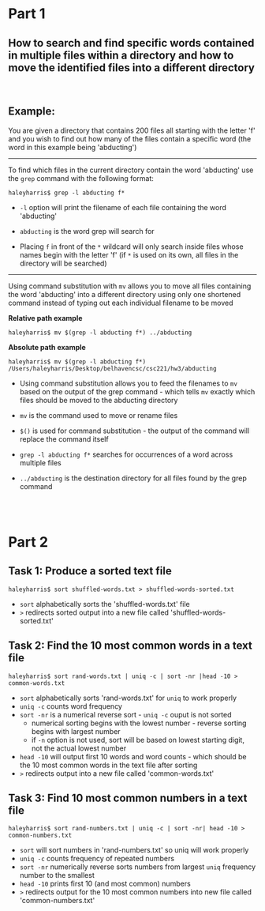 # Part 1

## How to search and find specific words contained in multiple files within a directory and how to move the identified files into a different directory
<br>

## Example:

You are given a directory that contains 200 files all starting with the letter 'f' and you wish to find out how many of the files contain a specific word (the word in this example being 'abducting')

-----------------------------------------------------------------


To find which files in the current directory contain the word 'abducting' use the `grep` command with the following format:

    haleyharris$ grep -l abducting f*

* `-l` option will print the filename of each file containing the word 'abducting'

* `abducting` is the word grep will search for

* Placing `f` in front of the `*` wildcard will only search inside files whose names begin with the letter 'f' (if `*` is used on its own, all files in the directory will be searched)

-----------------------------------------------------------------

Using command substitution with `mv` allows you to move all files containing the word 'abducting' into a different directory using only one shortened command instead of typing out each individual filename to be moved

**Relative path example**

    haleyharris$ mv $(grep -l abducting f*) ../abducting

**Absolute path example**

    haleyharris$ mv $(grep -l abducting f*) /Users/haleyharris/Desktop/belhavencsc/csc221/hw3/abducting


* Using command substitution allows you to feed the filenames to `mv` based on the output of the grep command - which tells `mv` exactly which files should be moved to the abducting directory

* `mv` is the command used to move or rename files
* `$()` is used for command substitution - the output of the command will replace the command itself
* `grep -l abducting f*` searches for occurrences of a word across multiple files
* `../abducting` is the destination directory for all files found by the grep command 
<br>
<br>

# Part 2

## Task 1: Produce a sorted text file

    haleyharris$ sort shuffled-words.txt > shuffled-words-sorted.txt

* `sort` alphabetically sorts the 'shuffled-words.txt' file
* `>` redirects sorted output into a new file called 'shuffled-words-sorted.txt'


## Task 2: Find the 10 most common words in a text file

    haleyharris$ sort rand-words.txt | uniq -c | sort -nr |head -10 > common-words.txt

* `sort` alphabetically sorts 'rand-words.txt' for `uniq` to work properly
* `uniq -c` counts word frequency 
* `sort -nr` is a numerical reverse sort - `uniq -c` ouput is not sorted
    * numerical sorting begins with the lowest number - reverse sorting begins with largest number
    * if `-n` option is not used, sort will be based on lowest starting digit, not the actual lowest number
* `head -10` will output first 10 words and word counts - which should be the 10 most common words in the text file after sorting
* `>` redirects output into a new file called 'common-words.txt'

## Task 3: Find 10 most common numbers in a text file

    haleyharris$ sort rand-numbers.txt | uniq -c | sort -nr| head -10 > common-numbers.txt


* `sort` will sort numbers in 'rand-numbers.txt' so uniq will work properly
* `uniq -c` counts frequency of repeated numbers
* `sort -nr` numerically reverse sorts numbers from largest `uniq` frequency number to the smallest
* `head -10` prints first 10 (and most common) numbers
* `>` redirects output for the 10 most common numbers into new file called 'common-numbers.txt'